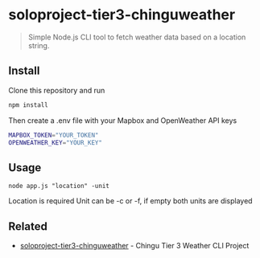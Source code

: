 # soloproject-tier3-chinguweather

> Simple Node.js CLI tool to fetch weather data based on a location string.

## Install
Clone this repository and run
```sh
npm install
```
Then create a .env file with your Mapbox and OpenWeather API keys
```sh
MAPBOX_TOKEN="YOUR_TOKEN"
OPENWEATHER_KEY="YOUR_KEY"
```

## Usage

```
node app.js "location" -unit
```
Location is required
Unit can be -c or -f, if empty both units are displayed

## Related

- [soloproject-tier3-chinguweather](https://github.com/chingu-voyages/soloproject-tier3-chinguweather) - Chingu Tier 3 Weather CLI Project
